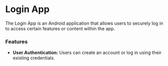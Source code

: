<h1>Login App</h1>
<p>The Login App is an Android application that allows users to securely log in to access certain features or content within the app.</p>
<h3>Features</h3>
<ul>
  <li>
    <b>User Authentication:</b> Users can create an account or log in using their existing credentials.
  </li>
</ul>
